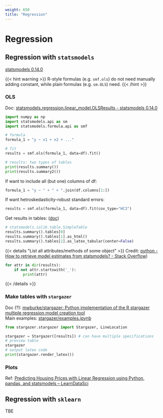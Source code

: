 ```yaml
---
weight: 650
title: "Regression"
---
```


# Regression

## Regression with `statsmodels`

[statsmodels 0.14.0](https://www.statsmodels.org/stable/index.html)

{{< hint warning >}}
R-style formulas (e.g. `smf.ols`) do not need manually adding constant, while plain formulas (e.g. `sm.OLS`) need.
{{< /hint >}}

### OLS

Doc: [statsmodels.regression.linear_model.OLSResults - statsmodels 0.14.0](https://www.statsmodels.org/stable/generated/statsmodels.regression.linear_model.OLSResults.html)

```python
import numpy as np
import statsmodels.api as sm
import statsmodels.formula.api as smf

# formula
formula_1 = "y ~ x1 + x2 + ..."

# fit
results = smf.ols(formula_1, data=df).fit()

# results: two types of tables
print(results.summary())
print(results.summary2())
```

If want to include all (but one) columns of df:

```python
formula_1 = "y ~ " + " + ".join(df.columns[1:])
```

If want hetroskedasticity-robust standard errors:

```python
results = smf.ols(formula_1, data=df).fit(cov_type="HC3")
```

Get results in tables: \([doc](https://www.statsmodels.org/stable/generated/statsmodels.iolib.table.SimpleTable.html)\)

```python
# statsmodels.iolib.table.SimpleTable
results.summary().tables[0]
results.summary().tables[1].as_html()
results.summary().tables[2].as_latex_tabular(center=False)
```

{{< details "List all attributes/methods of some object" >}}
Credit: [python - How to retrieve model estimates from statsmodels? - Stack Overflow](https://stackoverflow.com/a/48522820/10668706)\)

```python
for attr in dir(results):
    if not attr.startswith('_'):
        print(attr)
```
{{< /details >}}

### Make tables with `stargazer`

Doc \(?\): [mwburke/stargazer: Python implementation of the R stargazer multiple regression model creation tool](https://github.com/mwburke/stargazer)  
Main examples: [stargazer/examples.ipynb](https://github.com/mwburke/stargazer/blob/master/examples.ipynb)

```python
from stargazer.stargazer import Stargazer, LineLocation

stargazer = Stargazer([results]) # can have multiple specifications
# preview table
stargazer
# output latex code
print(stargazer.render_latex())
```

### Plots

Ref: [Predicting Housing Prices with Linear Regression using Python, pandas, and statsmodels – LearnDataSci](https://www.learndatasci.com/tutorials/predicting-housing-prices-linear-regression-using-python-pandas-statsmodels/)

## Regression with `sklearn`

TBE
